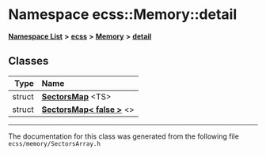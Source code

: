 

# Namespace ecss::Memory::detail



[**Namespace List**](namespaces.md) **>** [**ecss**](namespaceecss.md) **>** [**Memory**](namespaceecss_1_1Memory.md) **>** [**detail**](namespaceecss_1_1Memory_1_1detail.md)




















## Classes

| Type | Name |
| ---: | :--- |
| struct | [**SectorsMap**](structecss_1_1Memory_1_1detail_1_1SectorsMap.md) &lt;TS&gt;<br> |
| struct | [**SectorsMap&lt; false &gt;**](structecss_1_1Memory_1_1detail_1_1SectorsMap_3_01false_01_4.md) &lt;&gt;<br> |



















































------------------------------
The documentation for this class was generated from the following file `ecss/memory/SectorsArray.h`

